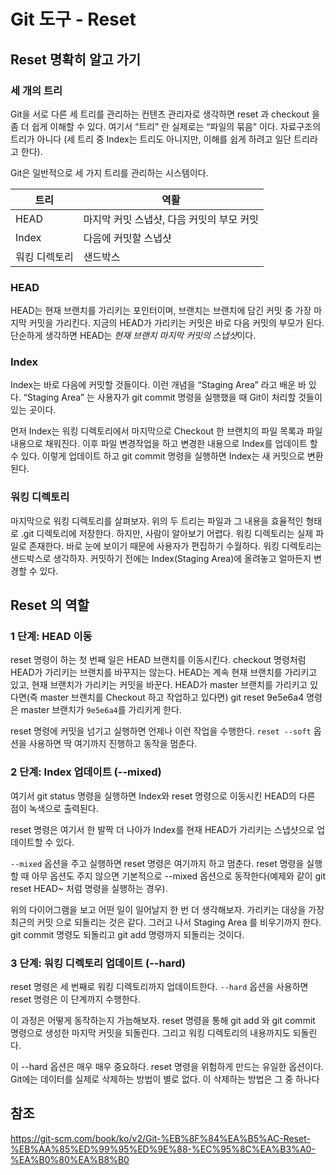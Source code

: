 # Git 도구 - Reset
## Reset 명확히 알고 가기

### 세 개의 트리
Git을 서로 다른 세 트리를 관리하는 컨텐츠 관리자로 생각하면 reset 과 checkout 을 좀 더 쉽게 이해할 수 있다. 
여기서 “트리” 란 실제로는 “파일의 묶음” 이다. 
자료구조의 트리가 아니다 (세 트리 중 Index는 트리도 아니지만, 이해를 쉽게 하려고 일단 트리라고 한다).


Git은 일반적으로 세 가지 트리를 관리하는 시스템이다.

| 트리          | 역활                                      |
|---------------|-------------------------------------------|
| HEAD          | 마지막 커밋 스냅샷, 다음 커밋의 부모 커밋 |
| Index         | 다음에 커밋할 스냅샷                      |
| 워킹 디렉토리 | 샌드박스                                  |


### HEAD
HEAD는 현재 브랜치를 가리키는 포인터이며, 브랜치는 브랜치에 담긴 커밋 중 가장 마지막 커밋을 가리킨다. 
지금의 HEAD가 가리키는 커밋은 바로 다음 커밋의 부모가 된다. 
단순하게 생각하면 HEAD는 *현재 브랜치 마지막 커밋의 스냅샷*이다.

### Index
Index는 바로 다음에 커밋할 것들이다.
이런 개념을 “Staging Area” 라고 배운 바 있다. 
“Staging Area” 는 사용자가 git commit 명령을 실행했을 때 Git이 처리할 것들이 있는 곳이다.

먼저 Index는 워킹 디렉토리에서 마지막으로 Checkout 한 브랜치의 파일 목록과 파일 내용으로 채워진다. 
이후 파일 변경작업을 하고 변경한 내용으로 Index를 업데이트 할 수 있다. 
이렇게 업데이트 하고 git commit 명령을 실행하면 Index는 새 커밋으로 변환된다.

### 워킹 디렉토리
마지막으로 워킹 디렉토리를 살펴보자. 위의 두 트리는 파일과 그 내용을 효율적인 형태로 .git 디렉토리에 저장한다. 하지만, 사람이 알아보기 어렵다. 
워킹 디렉토리는 실제 파일로 존재한다. 바로 눈에 보이기 때문에 사용자가 편집하기 수월하다. 
워킹 디렉토리는 샌드박스로 생각하자. 커밋하기 전에는 Index(Staging Area)에 올려놓고 얼마든지 변경할 수 있다.

## Reset 의 역할

### 1 단계: HEAD 이동
reset 명령이 하는 첫 번째 일은 HEAD 브랜치를 이동시킨다. 
checkout 명령처럼 HEAD가 가리키는 브랜치를 바꾸지는 않는다. 
HEAD는 계속 현재 브랜치를 가리키고 있고, 현재 브랜치가 가리키는 커밋을 바꾼다.
HEAD가 master 브랜치를 가리키고 있다면(즉 master 브랜치를 Checkout 하고 작업하고 있다면) 
git reset 9e5e6a4 명령은 master 브랜치가 `9e5e6a4`를 가리키게 한다.

reset 명령에 커밋을 넘기고 실행하면 언제나 이런 작업을 수행한다. `reset --soft` 옵션을 사용하면 딱 여기까지 진행하고 동작을 멈춘다.


### 2 단계: Index 업데이트 (--mixed)
여기서 git status 명령을 실행하면 Index와 reset 명령으로 이동시킨 HEAD의 다른 점이 녹색으로 출력된다.

reset 명령은 여기서 한 발짝 더 나아가 Index를 현재 HEAD가 가리키는 스냅샷으로 업데이트할 수 있다.

`--mixed` 옵션을 주고 실행하면 reset 명령은 여기까지 하고 멈춘다. 
reset 명령을 실행할 때 아무 옵션도 주지 않으면 기본적으로 --mixed 옵션으로 동작한다(예제와 같이 git reset HEAD~ 처럼 명령을 실행하는 경우).

위의 다이어그램을 보고 어떤 일이 일어날지 한 번 더 생각해보자. 가리키는 대상을 가장 최근의 커밋 으로 되돌리는 것은 같다.
그러고 나서 Staging Area 를 비우기까지 한다. 
git commit 명령도 되돌리고 git add 명령까지 되돌리는 것이다.


### 3 단계: 워킹 디렉토리 업데이트 (--hard)
reset 명령은 세 번째로 워킹 디렉토리까지 업데이트한다. `--hard` 옵션을 사용하면 reset 명령은 이 단계까지 수행한다.

이 과정은 어떻게 동작하는지 가늠해보자. 
reset 명령을 통해 git add 와 git commit 명령으로 생성한 마지막 커밋을 되돌린다. 
그리고 워킹 디렉토리의 내용까지도 되돌린다.

이 --hard 옵션은 매우 매우 중요하다. reset 명령을 위험하게 만드는 유일한 옵션이다. 
Git에는 데이터를 실제로 삭제하는 방법이 별로 없다. 이 삭제하는 방법은 그 중 하나다

## 참조
https://git-scm.com/book/ko/v2/Git-%EB%8F%84%EA%B5%AC-Reset-%EB%AA%85%ED%99%95%ED%9E%88-%EC%95%8C%EA%B3%A0-%EA%B0%80%EA%B8%B0

